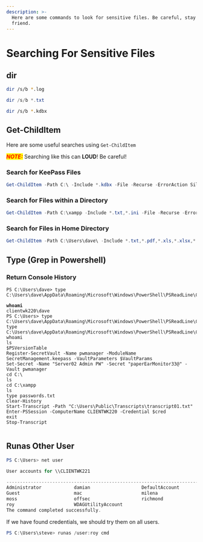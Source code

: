 ```yaml
---
description: >-
  Here are some commands to look for sensitive files. Be careful, stay quiet my
  friend.
---
```


# Searching For Sensitive Files

##

## dir

```bash
dir /s/b *.log
```

```powershell
dir /s/b *.txt
```

```bash
dir /s/b *.kdbx
```

##

## Get-ChildItem

Here are some useful searches using `Get-ChildItem`

_<mark style="color:red;">**NOTE:**</mark>_ Searching like this can **LOUD**! Be careful!

### Search for KeePass Files

```powershell
Get-ChildItem -Path C:\ -Include *.kdbx -File -Recurse -ErrorAction SilentlyContinue
```

### Search for Files within a Directory

```powershell
Get-ChildItem -Path C:\xampp -Include *.txt,*.ini -File -Recurse -ErrorAction SilentlyContinue
```

### Search for Files in Home Directory&#x20;

```powershell
Get-ChildItem -Path C:\Users\dave\ -Include *.txt,*.pdf,*.xls,*.xlsx,*.doc,*.docx -File -Recurse -ErrorAction SilentlyContinue
```



## Type (Grep in Powershell)

### Return Console History

<pre class="language-powershell"><code class="lang-powershell">PS C:\Users\dave> type C:\Users\dave\AppData\Roaming\Microsoft\Windows\PowerShell\PSReadLine\ConsoleHost_history.txt
<strong>
</strong><strong>whoami
</strong>clientwk220\dave
PS C:\Users> type C:\Users\dave\AppData\Roaming\Microsoft\Windows\PowerShell\PSReadLine\ConsoleHost_history.txt
type C:\Users\dave\AppData\Roaming\Microsoft\Windows\PowerShell\PSReadLine\ConsoleHost_history.txt
whoami
ls
$PSVersionTable
Register-SecretVault -Name pwmanager -ModuleName SecretManagement.keepass -VaultParameters $VaultParams
Set-Secret -Name "Server02 Admin PW" -Secret "paperEarMonitor33@" -Vault pwmanager
cd C:\
ls
cd C:\xampp
ls
type passwords.txt
Clear-History
Start-Transcript -Path "C:\Users\Public\Transcripts\transcript01.txt"
Enter-PSSession -ComputerName CLIENTWK220 -Credential $cred
exit
Stop-Transcript

</code></pre>

##

## Runas Other User

```powershell
PS C:\Users> net user

User accounts for \\CLIENTWK221

-------------------------------------------------------------------------------
Administrator            damian                   DefaultAccount
Guest                    mac                      milena
moss                     offsec                   richmond
roy                      WDAGUtilityAccount
The command completed successfully.
```

If we have found credentials, we should try them on all users.

```powershell
PS C:\Users\steve> runas /user:roy cmd
```

